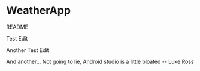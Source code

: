 # WeatherApp

README

Test Edit 

Another Test Edit

And another...
Not going to lie,
Android studio is
a little bloated
    -- Luke Ross
